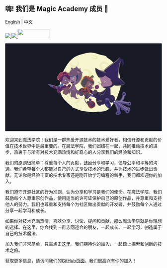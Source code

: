 <!--
 * @Descripttion: 
 * @version: 
 * @Author: 松岛川树
 * @Date: 2021-12-04 20:09:46
 * @LastEditors: 松岛川树
 * @LastEditTime: 2021-12-21 16:05:32
 * @FilePath: \.github\profile\README_zh.md
-->
## 嗨! 我们是 Magic Academy 成员 👋

[English](https://github.com/Magic-Academy/.github/blob/main/profile/README.md) | 中文

<a href="https://discord.gg/G2jgHeQfy4"><img src="https://img.shields.io/badge/Discord-7289DA?style=for-the-badge&logo=discord&logoColor=white">
<a href="https://github.com/Magic-Academy"><img src="https://img.shields.io/badge/GitHub-100000?style=for-the-badge&logo=github&logoColor=white" width="102px"></a><a href="https://github.com/Magic-Academy/.github/issues/new?assignees=&labels=invite+me+to+the+organisation&template=invitation.yml&title=Please+invite+me+to+the+GitHub+Community+Organization">
<img src="https://img.shields.io/badge/Application-blue?style=for-the-badge" width="102px" height="29"></a>
</a><br>

![title](/plenio.jpg)

欢迎来到魔法学院！我们是一群热爱开源技术的技术爱好者，相信开源和贡献的价值在技术世界中是最重要的。在魔法学院，我们团结在一起，共同推动技术的进步，热衷于与所有对技术充满热情和好奇心的人分享我们的经验和知识。

我们的原则很简单：尊重每个人的贡献，鼓励分享和学习，倡导公平和平等的沟通。我们希望每个人都能以自己的方式享受技术的乐趣，并为技术的进步做出贡献。无论你是经验丰富的技术专家还是刚开始学习编程的新手，我们都欢迎你的加入。

我们遵守开源社区的行为准则，认为分享和学习是我们的使命。在魔法学院，我们鼓励每个人尊重原创作品，使用适当的许可证保护自己的原创作品，并尊重和支持他人的努力。我们也尊重和支持每个为社区做出贡献的开发者，并鼓励每个人通过分享一起学习和成长。

如果你对技术充满热情，喜欢分享、讨论、提问和贡献，那么魔法学院就是你理想的选择。在这里，你会找到一群志同道合的朋友，一起成长、一起学习，创造属于自己的技术魔法。

加入我们非常简单，只需点击[这里](https://github.com/Magic-Academy/.github/issues/new?assignees=&labels=invite+me+to+the+organisation&template=invitation.yml&title=Please+invite+me+to+the+GitHub+Community+Organization)。我们期待你的加入，一起踏上探索和创新的技术之旅。

获取更多信息，请访问我们的[GitHub页面](https://github.com/Magic-Academy/.github)。我们很高兴有你的加入！

